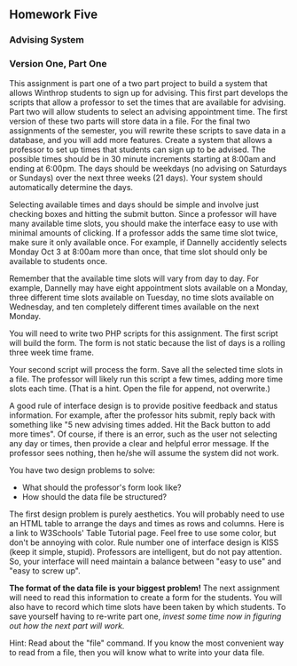 ## Homework Five
### Advising System
### Version One, Part One

This assignment is part one of a two part project to build a system that allows Winthrop students to sign up for advising. This first part develops the scripts that allow a professor to set the times that are available for advising. Part two will allow students to select an advising appointment time. The first version of these two parts will store data in a file. For the final two assignments of the semester, you will rewrite these scripts to save data in a database, and you will add more features.
Create a system that allows a professor to set up times that students can sign up to be advised. The possible times should be in 30 minute increments starting at 8:00am and ending at 6:00pm. The days should be weekdays (no advising on Saturdays or Sundays) over the next three weeks (21 days). Your system should automatically determine the days.

Selecting available times and days should be simple and involve just checking boxes and hitting the submit button. Since a professor will have many available time slots, you should make the interface easy to use with minimal amounts of clicking.  If a professor adds the same time slot twice, make sure it only available once.  For example, if Dannelly accidently selects Monday Oct 3 at 8:00am more than once, that time slot should only be available to students once.

Remember that the available time slots will vary from day to day. For example, Dannelly may have eight appointment slots available on a Monday, three different time slots available on Tuesday, no time slots available on Wednesday, and ten completely different times available on the next Monday.

You will need to write two PHP scripts for this assignment. The first script will build the form. The form is not static because the list of days is a rolling three week time frame.

Your second script will process the form. Save all the selected time slots in a file. The professor will likely run this script a few times, adding more time slots each time. (That is a hint. Open the file for append, not overwrite.)

A good rule of interface design is to provide positive feedback and status information. For example, after the professor hits submit, reply back with something like "5 new advising times added. Hit the Back button to add more times". Of course, if there is an error, such as the user not selecting any day or times, then provide a clear and helpful error message. If the professor sees nothing, then he/she will assume the system did not work.

You have two design problems to solve:
- What should the professor's form look like?
- How should the data file be structured?

The first design problem is purely aesthetics. You will probably need to use an HTML table to arrange the days and times as rows and columns. Here is a link to W3Schools' Table Tutorial page. Feel free to use some color, but don't be annoying with color. Rule number one of interface design is KISS (keep it simple, stupid). Professors are intelligent, but do not pay attention. So, your interface will need maintain a balance between "easy to use" and "easy to screw up".

**The format of the data file is your biggest problem!** The next assignment will need to read this information to create a form for the students. You will also have to record which time slots have been taken by which students. To save yourself having to re-write part one, *invest some time now in figuring out how the next part will work.*

Hint: Read about the "file" command. If you know the most convenient way to read from a file, then you will know what to write into your data file.
